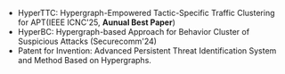 * HyperTTC: Hypergraph-Empowered Tactic-Specific Traffic Clustering for APT(IEEE ICNC'25, **Aunual Best Paper**)
* HyperBC: Hypergraph-based Approach for Behavior Cluster of Suspicious Attacks (Securecomm'24)
* Patent for Invention: Advanced Persistent Threat Identification System and Method Based on Hypergraphs.
